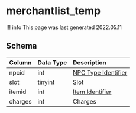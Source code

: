 # merchantlist_temp

!!! info
	This page was last generated 2022.05.11

## Schema

| Column | Data Type | Description |
| :--- | :--- | :--- |
| npcid | int | [NPC Type Identifier](../../schema/npcs/npc_types.md) |
| slot | tinyint | Slot |
| itemid | int | [Item Identifier](../../schema/items/items.md) |
| charges | int | Charges |

